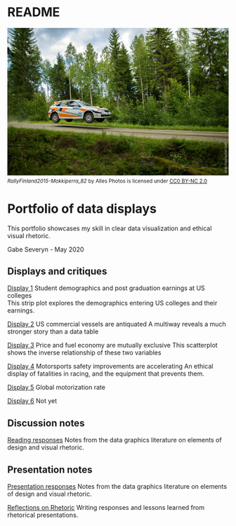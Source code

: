 README
================

![](resources/rally-scaled.jpg) <small> <br>
<i>RallyFinland2015-Mokkiperra\_82</i> by Alles Photos is licensed under
<a href="https://creativecommons.org/licenses/by-nc/2.0/">CC0 BY-NC
2.0</a> <br> </small>

# Portfolio of data displays

This portfolio showcases my skill in clear data visualization and
ethical visual rhetoric.

Gabe Severyn - May 2020

## Displays and critiques

[Display 1](reports/D1-report.md) Student demographics and post
graduation earnings at US colleges  
This strip plot explores the demographics entering US colleges and their
earnings.

[Display 2](reports/D2-report.md) US commercial vessels are antiquated A
multiway reveals a much stronger story than a data table

[Display 3](reports/D3-report.md) Price and fuel economy are mutually
exclusive This scatterplot shows the inverse relationship of these two
variables

[Display 4](reports/D4-report.md) Motorsports safety improvements are
accelerating An ethical display of fatalities in racing, and the
equipment that prevents them.

[Display 5](reports/D5-report.md) Global motorization rate

[Display 6](reports/D6-report.md) Not yet

## Discussion notes

[Reading responses](reports/reading-responses.md) Notes from the data
graphics literature on elements of design and visual rhetoric.

## Presentation notes

[Presentation responses](reports/presentation-prompts.md) Notes from the
data graphics literature on elements of design and visual rhetoric.

[Reflections on Rhetoric](reports/reflections-on-rhetoric.md) Writing
responses and lessons learned from rhetorical presentations.
